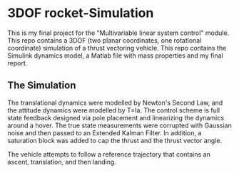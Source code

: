 # 3DOF rocket-Simulation
This is my final project for the "Multivariable linear system control" module. This repo contains a 3DOF (two planar coordinates, one rotational coordinate)
simulation of a thrust vectoring vehicle. This repo contains the Simulink dynamics model, a Matlab file with mass properties and my
final report.

## The Simulation
The translational dynamics were modelled by Newton's Second Law, and the attitude dynamics were modelled by T=Ia.
The control scheme is full state feedback designed via pole placement and linearizing the dynamics around
a hover. The true state measurements were corrupted with Gaussian noise and then passed to an Extended Kalman Filter. In addition,
a saturation block was added to cap the thrust and the thrust vector angle.

The vehicle attempts to follow a reference trajectory that contains an ascent, translation, and then landing.
